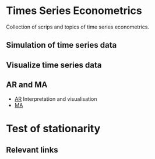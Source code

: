 # Times Series Econometrics

Collection of scrips and topics of time series econometrics.

## Simulation of time series data

## Visualize time series data


## AR and MA
- [AR]() Interpretation and visualisation
- [MA]() 

# Test of stationarity



## Relevant links
